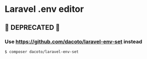 # Laravel .env editor

## 🚧 DEPRECATED 🚧

### Use https://github.com/dacoto/laravel-env-set instead

```shell
$ composer dacoto/laravel-env-set
```
